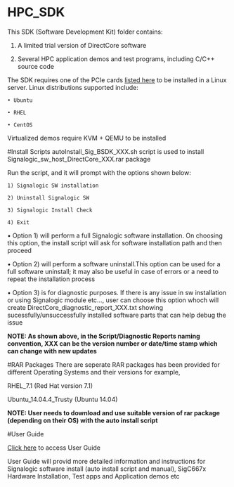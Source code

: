 # HPC_SDK
This SDK (Software Development Kit) folder contains:

1) A limited trial version of DirectCore software

2) Several HPC application demos and test programs, including C/C++ source code

The SDK requires one of the PCIe cards <a href="http://processors.wiki.ti.com/index.php/HPC">listed here</a> to be installed in a Linux server. Linux distributions supported include:

    • Ubuntu

    • RHEL

    • CentOS

Virtualized demos require KVM + QEMU to be installed

#Install Scripts
autoInstall_Sig_BSDK_XXX.sh script is used to install Signalogic_sw_host_DirectCore_XXX.rar package

Run the script, and it will prompt with the options shown below:

    1) Signalogic SW installation

    2) Uninstall Signalogic SW

    3) Signalogic Install Check

    4) Exit

•	Option 1) will perform a full Signalogic software installation. On choosing this option, the install script will ask for software installation path and then proceed

•	Option 2) will perform a software uninstall.This option can be used for a full software uninstall; it may also be useful in case of errors or a need to repeat the installation process

•	Option 3) is for diagnostic purposes. If there is any issue in sw installation or using Signalogic module etc..., user can choose this option whoch will create DirectCore_diagnostic_report_XXX.txt showing sucessfully/unsuccessfully installed software parts that can help debug the issue

**NOTE: As shown above, in the Script/Diagnostic Reports naming convention, XXX can be the version number or date/time stamp which can change with new updates**

#RAR Packages
There are seperate RAR packages has been provided for different Operating Systems and their versions for example,

RHEL_7.1 (Red Hat version 7.1)

Ubuntu_14.04.4_Trusty (Ubuntu 14.04)

**NOTE: User needs to download and use suitable version of rar package (depending on their OS) with the auto install script**

#User Guide

<a href="ftp://ftp.signalogic.com/documentation/Hardware/SigC667x/SigC667x_UserGuide_RevD2.pdf">Click here</a> to access User Guide

User Guide will provid more detailed information and instructions for Signalogic software install (auto install script and manual), SigC667x Hardware Installation, Test apps and Application demos etc
